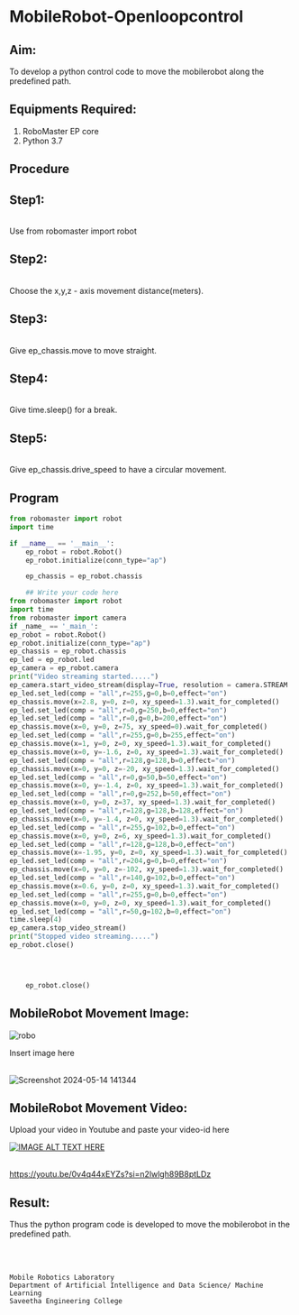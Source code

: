 # MobileRobot-Openloopcontrol
## Aim:

To develop a python control code to move the mobilerobot along the predefined path.

## Equipments Required:
1. RoboMaster EP core
2. Python 3.7

## Procedure

## Step1:

<br/>Use from robomaster import robot

## Step2:

<br/>Choose the x,y,z - axis movement distance(meters).

## Step3:

<br/>Give ep_chassis.move to move straight.

## Step4:

<br/>Give time.sleep() for a break.


## Step5:

<br/>Give ep_chassis.drive_speed to have a circular movement.


## Program
```python
from robomaster import robot
import time

if __name__ == '__main__':
    ep_robot = robot.Robot()
    ep_robot.initialize(conn_type="ap")

    ep_chassis = ep_robot.chassis

    ## Write your code here
from robomaster import robot
import time
from robomaster import camera
if _name_ == '_main_':
ep_robot = robot.Robot()
ep_robot.initialize(conn_type="ap")
ep_chassis = ep_robot.chassis
ep_led = ep_robot.led
ep_camera = ep_robot.camera
print("Video streaming started.....")
ep_camera.start_video_stream(display=True, resolution = camera.STREAM
ep_led.set_led(comp = "all",r=255,g=0,b=0,effect="on")
ep_chassis.move(x=2.8, y=0, z=0, xy_speed=1.3).wait_for_completed()
ep_led.set_led(comp = "all",r=0,g=250,b=0,effect="on")
ep_led.set_led(comp = "all",r=0,g=0,b=200,effect="on")
ep_chassis.move(x=0, y=0, z=75, xy_speed=0).wait_for_completed()
ep_led.set_led(comp = "all",r=255,g=0,b=255,effect="on")
ep_chassis.move(x=1, y=0, z=0, xy_speed=1.3).wait_for_completed()
ep_chassis.move(x=0, y=-1.6, z=0, xy_speed=1.3).wait_for_completed()
ep_led.set_led(comp = "all",r=128,g=128,b=0,effect="on")
ep_chassis.move(x=0, y=0, z=-20, xy_speed=1.3).wait_for_completed()
ep_led.set_led(comp = "all",r=0,g=50,b=50,effect="on")
ep_chassis.move(x=0, y=-1.4, z=0, xy_speed=1.3).wait_for_completed()
ep_led.set_led(comp = "all",r=0,g=252,b=50,effect="on")
ep_chassis.move(x=0, y=0, z=37, xy_speed=1.3).wait_for_completed()
ep_led.set_led(comp = "all",r=128,g=128,b=128,effect="on")
ep_chassis.move(x=0, y=-1.4, z=0, xy_speed=1.3).wait_for_completed()
ep_led.set_led(comp = "all",r=255,g=102,b=0,effect="on")
ep_chassis.move(x=0, y=0, z=6, xy_speed=1.3).wait_for_completed()
ep_led.set_led(comp = "all",r=128,g=128,b=0,effect="on")
ep_chassis.move(x=-1.95, y=0, z=0, xy_speed=1.3).wait_for_completed()
ep_led.set_led(comp = "all",r=204,g=0,b=0,effect="on")
ep_chassis.move(x=0, y=0, z=-102, xy_speed=1.3).wait_for_completed()
ep_led.set_led(comp = "all",r=140,g=102,b=0,effect="on")
ep_chassis.move(x=0.6, y=0, z=0, xy_speed=1.3).wait_for_completed()
ep_led.set_led(comp = "all",r=255,g=0,b=0,effect="on")
ep_chassis.move(x=0, y=0, z=0, xy_speed=1.3).wait_for_completed()
ep_led.set_led(comp = "all",r=50,g=102,b=0,effect="on")
time.sleep(4)
ep_camera.stop_video_stream()
print("Stopped video streaming.....")
ep_robot.close()



 
    ep_robot.close()
```

## MobileRobot Movement Image:

![robo](./img/robomaster.png)

Insert image here


<br/>![Screenshot 2024-05-14 141344](https://github.com/Hemaatchu/mobilerobot-openloopcontrol/assets/147328300/fae427de-1941-4d9e-bddf-64c5b4c8c6c0)



## MobileRobot Movement Video:

Upload your video in Youtube and paste your video-id here

[![IMAGE ALT TEXT HERE](https://img.youtube.com/vi/YOUTUBE_VIDEO_ID_HERE/0.jpg)](https://www.youtube.com/watch?v=YOUTUBE_VIDEO_ID_HERE)

<br/>https://youtu.be/0v4q44xEYZs?si=n2lwlgh89B8ptLDz

## Result:
Thus the python program code is developed to move the mobilerobot in the predefined path.


<br/>
<br/>

```
Mobile Robotics Laboratory
Department of Artificial Intelligence and Data Science/ Machine Learning
Saveetha Engineering College
```
